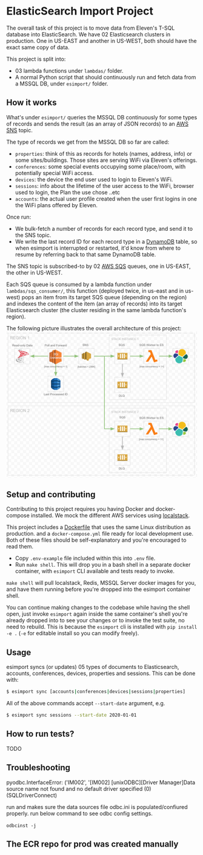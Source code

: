 # ElasticSearch Import Project

The overall task of this project is to move data from Eleven's T-SQL database into ElasticSearch. 
We have 02 Elasticsearch clusters in production. One in US-EAST and another in US-WEST, both should have the exact same copy of data.

This project is split into: 

- 03 lambda functions under `lambdas/` folder.
- A normal Python script that should continuously run and fetch data from a MSSQL DB, under `esimport/` folder.

## How it works


What's under `esimport/` queries the MSSQL DB continuously for some types of records and sends the result (as an array of JSON records) to an [AWS SNS](https://aws.amazon.com/sns/) topic.

The type of records we get from the MSSQL DB so far are called:
- `properties`: think of this as records for hotels (names, address, info) or some sites/buildings. Those sites are serving WiFi via Eleven's offerings. 
- `conferences`: some special events occupying some place/room, with potentially special WiFi access.
- `devices`: the device the end user used to login to Eleven's WiFi.
- `sessions`: info about the lifetime of the user access to the WiFi, browser used to login, the Plan the use chose ..etc
- `accounts`: the actual user profile created when the user first logins in one the WiFi plans offered by Eleven.

Once run:
- We bulk-fetch a number of records for each record type, and send it to the SNS topic.
- We write the last record ID for each record type in a [DynamoDB](https://aws.amazon.com/dynamodb/) table, so when esimport is interrupted or restarted, it'd know from where to resume by referring back to that same DynamoDB table.

The SNS topic is subscribed-to by 02 [AWS SQS](https://aws.amazon.com/sqs/) queues, one in US-EAST, the other in US-WEST.

Each SQS queue is consumed by a lambda function under `lambdas/sqs_consumer/`, this function (deployed twice, in us-east and in us-west) pops an item from its 
target SQS queue (depending on the region) and indexes the content of the item (an array of records) into its target Elasticsearch cluster 
(the cluster residing in the same lambda function's region).


The following picture illustrates the overall architecture of this project:
![ESImport Architecture](architecture.png "ESImport Architecture")

## Setup and contributing

Contributing to this project requires you having Docker and docker-compose installed. We mock the different AWS services using [localstack](https://github.com/localstack/localstack).

This project includes a [Dockerfile](Dockerfile) that uses the same Linux distribution as production. and a `docker-compose.yml` file ready for local development use.
Both of these files should be self-explanatory and you're encouraged to read them.

- Copy `.env-example` file included within this into `.env` file.
- Run `make shell`. This will drop you in a bash shell in a separate docker container, with `esimport` CLI available and tests ready to invoke. 

`make shell` will pull localstack, Redis, MSSQL Server docker images for you, and have them running before you're dropped into the esimport container shell. 

You can continue making changes to the codebase while having the shell open, just invoke `esimport` again inside the same container's shell you're 
already dropped into to see your changes or to invoke the test suite, no need to rebuild. 
This is because the `esimport` cli is installed with `pip install -e .` (`-e` for editable install so you can modify freely).


## Usage

esimport syncs (or updates) 05 types of documents to Elasticsearch, accounts, conferences, devices, properties and sessions. This can be done with:

```bash
$ esimport sync [accounts|conferences|devices|sessions|properties]
```

All of the above commands accept `--start-date` argument, e.g.

```bash
$ esimport sync sessions --start-date 2020-01-01
```


## How to run tests?

TODO


## Troubleshooting

pyodbc.InterfaceError: ('IM002', '[IM002] [unixODBC][Driver Manager]Data source name not found and no default driver specified (0) (SQLDriverConnect)

run and makes sure the data sources file odbc.ini is populated/confiured properly.
run below command to see odbc config settings.

```odbcinst -j ```

## The ECR repo for prod was created manually

